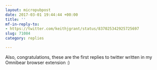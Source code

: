 ```yaml
---
layout: micropubpost
date: 2017-03-01 19:44:44 +00:00
title: ''
mf-in-reply-to:
- https://twitter.com/keithjgrant/status/837025342925725697
slug: 71084
category: replies

---
```

Also, congratulations, these are the first replies to twitter written in my Omnibear browser extension :)
